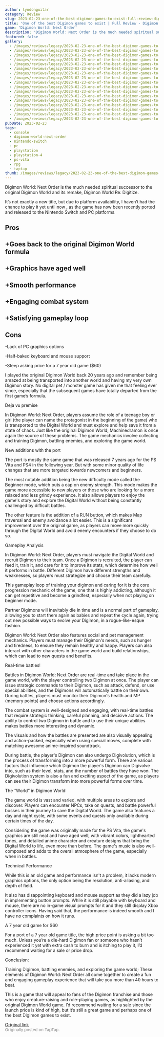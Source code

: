 ```yaml
---
author: lyndonguitar
category: Review
slug: 2023-02-23-one-of-the-best-digimon-games-to-exist-full-review-digimon-world-next-order
title: 'One of the best Digimon games to exist | Full Review - Digimon World: Next Order'
game: 'Digimon World: Next Order'
description: 'Digimon World: Next Order is the much needed spiritual successor to the original Digimon World and its remake, Digimon World Re: Digitize.'
featured: false
gallery:
  - /images/reviews/legacy/2023-02-23-one-of-the-best-digimon-games-to-exist--full-review---digimon-world-next-order-0.avif
  - /images/reviews/legacy/2023-02-23-one-of-the-best-digimon-games-to-exist--full-review---digimon-world-next-order-1.avif
  - /images/reviews/legacy/2023-02-23-one-of-the-best-digimon-games-to-exist--full-review---digimon-world-next-order-2.avif
  - /images/reviews/legacy/2023-02-23-one-of-the-best-digimon-games-to-exist--full-review---digimon-world-next-order-3.avif
  - /images/reviews/legacy/2023-02-23-one-of-the-best-digimon-games-to-exist--full-review---digimon-world-next-order-4.avif
  - /images/reviews/legacy/2023-02-23-one-of-the-best-digimon-games-to-exist--full-review---digimon-world-next-order-5.avif
  - /images/reviews/legacy/2023-02-23-one-of-the-best-digimon-games-to-exist--full-review---digimon-world-next-order-6.avif
  - /images/reviews/legacy/2023-02-23-one-of-the-best-digimon-games-to-exist--full-review---digimon-world-next-order-7.avif
  - /images/reviews/legacy/2023-02-23-one-of-the-best-digimon-games-to-exist--full-review---digimon-world-next-order-8.avif
  - /images/reviews/legacy/2023-02-23-one-of-the-best-digimon-games-to-exist--full-review---digimon-world-next-order-9.avif
  - /images/reviews/legacy/2023-02-23-one-of-the-best-digimon-games-to-exist--full-review---digimon-world-next-order-10.avif
  - /images/reviews/legacy/2023-02-23-one-of-the-best-digimon-games-to-exist--full-review---digimon-world-next-order-11.avif
  - /images/reviews/legacy/2023-02-23-one-of-the-best-digimon-games-to-exist--full-review---digimon-world-next-order-12.avif
  - /images/reviews/legacy/2023-02-23-one-of-the-best-digimon-games-to-exist--full-review---digimon-world-next-order-13.avif
  - /images/reviews/legacy/2023-02-23-one-of-the-best-digimon-games-to-exist--full-review---digimon-world-next-order-14.avif
  - /images/reviews/legacy/2023-02-23-one-of-the-best-digimon-games-to-exist--full-review---digimon-world-next-order-15.avif
  - /images/reviews/legacy/2023-02-23-one-of-the-best-digimon-games-to-exist--full-review---digimon-world-next-order-16.avif
pubDate: 2023-02-23
tags:
  - console
  - digimon-world-next-order
  - nintendo-switch
  - pc
  - playstation
  - playstation-4
  - ps-vita
  - rpg
  - taptap
thumb: /images/reviews/legacy/2023-02-23-one-of-the-best-digimon-games-to-exist--full-review---digimon-world-next-order-0.avif
---
```


Digimon World: Next Order is the much needed spiritual successor to the original Digimon World and its remake, Digimon World Re: Digitize.

It’s not exactly a new title, but due to platform availability, I haven’t had the chance to play it yet until now , as the game has now been recently ported and released to the Nintendo Switch and PC platforms.




## Pros



## +Goes back to the original Digimon World formula


## +Graphics have aged well


## +Smooth performance


## +Engaging combat system


## +Satisfying gameplay loop




## Cons


-Lack of PC graphics options

-Half-baked keyboard and mouse support

-Steep asking price for a 7 year old game ($60)

I played the original Digimon World back 20 years ago and remember being amazed at being transported into another world and having my very own Digimon story. No digital pet / monster game has given me that feeling ever since, especially that the subsequent games have totally departed from the first game’s formula.

Deja vu premise

In Digimon World: Next Order, players assume the role of a teenage boy or girl (the player can name the protagonist in the beginning of the game) who is transported to the Digital World and must explore and help save it from a state of chaos. Just like the original Digimon World, Machinedramon is once again the source of these problems. The game mechanics involve collecting and training Digimon, battling enemies, and exploring the game world.

New additions with the port

The port is mostly the same game that was released 7 years ago for the PS Vita and PS4 in the following year. But with some minor quality of life changes that are more targeted towards newcomers and beginners.

The most notable addition being the new difficulty mode called the Beginner mode, which puts a cap on enemy strength. This mode makes the game more accessible to new players or those who are looking for a more relaxed and less grindy experience. It also allows players to enjoy the game's story and explore the Digital World without being constantly challenged by difficult battles.

The other feature is the addition of a RUN button, which makes Map traversal and enemy avoidance a lot easier. This is a significant improvement over the original game, as players can move more quickly through the Digital World and avoid enemy encounters if they choose to do so.

Gameplay Analysis

In Digimon World: Next Order, players must navigate the Digital World and recruit Digimon to their team. Once a Digimon is recruited, the player can feed it, train it, and care for it to improve its stats, which determine how well it performs in battle. Different Digimon have different strengths and weaknesses, so players must strategize and choose their team carefully.

This gameplay loop of training your digimon and caring for it is the core progression mechanic of the game, one that is highly addicting, although it can get repetitive and become a grindfest, especially when not playing on beginner mode.

Partner Digimons will inevitably die in time and is a normal part of gameplay, allowing you to start them again as babies and repeat the cycle again, trying out new possible ways to evolve your Digimon, in a rogue-like-esque fashion.

Digimon World: Next Order also features social and pet management mechanics. Players must manage their Digimon's needs, such as hunger and tiredness, to ensure they remain healthy and happy. Players can also interact with other characters in the game world and build relationships, which can lead to new quests and benefits.

Real-time battles!

Battles in Digimon World: Next Order are real-time and take place in the game world, with the player controlling two Digimon at once. The player can issue strategic commands to their Digimon, such as attack, defend, or use special abilities, and the Digimons will automatically battle on their own. During battles, players must monitor their Digimon's health and MP (memory points) and choose actions accordingly.

The combat system is well-designed and engaging, with real-time battles that require strategic thinking, careful planning, and decisive actions. The ability to control two Digimon in battle and to use their unique abilities makes battles more interesting and dynamic.

The visuals and how the battles are presented are also visually appealing and action-packed, especially when using special moves, complete with matching awesome anime-inspired soundtrack.

During battle, the player's Digimon can also undergo Digivolution, which is the process of transforming into a more powerful form. There are various factors that influence which Digimon the player's Digimon can Digivolve into, such as their level, stats, and the number of battles they have won. The Digivolution system is also a fun and exciting aspect of the game, as players can see their Digimon transform into more powerful forms over time.

The “World” in Digimon World

The game world is vast and varied, with multiple areas to explore and discover. Players can encounter NPCs, take on quests, and battle powerful bosses in their journey to save the Digital World. The game also features a day and night cycle, with some events and quests only available during certain times of the day.

Considering the game was originally made for the PS Vita, the game's graphics are still neat and have aged well, with vibrant colors, lighthearted tones, and detailed anime character and creature designs that bring the Digital World to life, even more than before. The game's music is also well-composed and adds to the overall atmosphere of the game, especially when in battles.

Technical Performance

While this is an old game and performance isn't a problem, it lacks modern graphics options, the only option being the resolution, anti-aliasing, and depth of field.

It also has disappointing keyboard and mouse support as they did a lazy job in implementing button prompts. While it is still playable with keyboard and mouse, there are no in-game visual prompts for it and they still display Xbox controller icons. Having said that, the performance is indeed smooth and I have no complaints on how it runs.

A 7 year old game for $60

For a port of a 7 year old game title, the high price point is asking a bit too much. Unless you’re a die-hard Digimon fan or someone who hasn’t experienced it yet with extra cash to burn and is itching to play it, I’d recommend waiting for a sale or price drop.

Conclusion:

Training Digimon, battling enemies, and exploring the game world; These elements of Digimon World: Next Order all come together to create a fun and engaging gameplay experience that will take you more than 40 hours to beat.

This is a game that will appeal to fans of the Digimon franchise and those who enjoy creature-raising and role-playing games, as highlighted by the original Digimon World game. I’d recommend waiting for a sale since the launch price is kind of high, but it’s still a great game and perhaps one of the best Digimon games to exist.

[Original link](https://www.taptap.io/post/4622331)<br><span style="font-size: 0.95em; color: #888;">Originally posted on TapTap.</span>